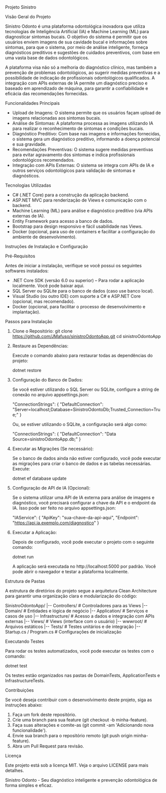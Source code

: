 Projeto Sinistro

Visão Geral do Projeto

Sinistro Odonto é uma plataforma odontológica inovadora que utiliza tecnologias de Inteligência Artificial (IA) e Machine Learning (ML) para diagnosticar sintomas bucais. O objetivo do sistema é permitir que os usuários enviem imagens de sua cavidade bucal e informações sobre sintomas, para que o sistema, por meio de análise inteligente, forneça diagnósticos preditivos e sugestões de cuidados preventivos, com base em uma vasta base de dados odontológicos.

A plataforma visa não só a melhoria do diagnóstico clínico, mas também a prevenção de problemas odontológicos, ao sugerir medidas preventivas e a possibilidade de indicação de profissionais odontológicos qualificados. A integração com APIs externas de IA permite um diagnóstico preciso e baseado em aprendizado de máquina, para garantir a confiabilidade e eficácia das recomendações fornecidas.

Funcionalidades Principais

- Upload de Imagens: O sistema permite que os usuários façam upload de imagens relacionadas aos sintomas bucais.
- Análise de Sintomas: A plataforma processa as imagens utilizando IA para realizar o reconhecimento de sintomas e condições bucais.
- Diagnóstico Preditivo: Com base nas imagens e informações fornecidas, o sistema gera um diagnóstico preditivo, informando a doença potencial e sua gravidade.
- Recomendações Preventivas: O sistema sugere medidas preventivas para evitar agravamento dos sintomas e indica profissionais odontológicos recomendados.
- Integração com APIs Externas: O sistema se integra com APIs de IA e outros serviços odontológicos para validação de sintomas e diagnósticos.

Tecnologias Utilizadas

- C# (.NET Core) para a construção da aplicação backend.
- ASP.NET MVC para renderização de Views e comunicação com o backend.
- Machine Learning (ML) para análise e diagnóstico preditivo (via APIs externas de IA).
- Entity Framework para acesso a banco de dados.
- Bootstrap para design responsivo e fácil usabilidade nas Views.
- Docker (opcional, para uso de containers e facilitar a configuração do ambiente de desenvolvimento).

Instruções de Instalação e Configuração

Pré-Requisitos

Antes de iniciar a instalação, verifique se você possui os seguintes softwares instalados:

- .NET Core SDK (versão 6.0 ou superior) – Para rodar a aplicação localmente. Você pode baixar aqui.
- SQL Server ou SQLite para o banco de dados (caso use banco local).
- Visual Studio (ou outro IDE) com suporte a C# e ASP.NET Core (opcional, mas recomendado).
- Docker (opcional, para facilitar o processo de desenvolvimento e implantação).

Passos para Instalação

1. Clone o Repositório:
   git clone https://github.com/JMafuso/sinistroOdontoApp.git
   cd sinistroOdontoApp

2. Restaure as Dependências:

   Execute o comando abaixo para restaurar todas as dependências do projeto:

   dotnet restore

3. Configuração do Banco de Dados:

   Se você estiver utilizando o SQL Server ou SQLite, configure a string de conexão no arquivo appsettings.json:

   "ConnectionStrings": {
       "DefaultConnection": "Server=localhost;Database=SinistroOdontoDb;Trusted_Connection=True;"
   }

   Ou, se estiver utilizando o SQLite, a configuração será algo como:

   "ConnectionStrings": {
       "DefaultConnection": "Data Source=sinistroOdontoApp.db;"
   }

4. Executar as Migrações (Se necessário):

   Se o banco de dados ainda não estiver configurado, você pode executar as migrações para criar o banco de dados e as tabelas necessárias. Execute:

   dotnet ef database update

5. Configuração de API de IA (Opcional):

   Se o sistema utilizar uma API de IA externa para análise de imagens e diagnóstico, você precisará configurar a chave da API e o endpoint da IA. Isso pode ser feito no arquivo appsettings.json:

   "IAService": {
       "ApiKey": "sua-chave-da-api-aqui",
       "Endpoint": "https://api.ia.exemplo.com/diagnostico"
   }

6. Executar a Aplicação:

   Depois de configurado, você pode executar o projeto com o seguinte comando:

   dotnet run

   A aplicação será executada no http://localhost:5000 por padrão. Você pode abrir o navegador e testar a plataforma localmente.

Estrutura de Pastas

A estrutura de diretórios do projeto segue a arquitetura Clean Architecture para garantir uma organização clara e modularização do código:

SinistroOdontoApp/
|-- Controllers/               # Controladores para as Views
|-- Domain/                    # Entidades e lógica de negócio
|-- Application/               # Serviços e casos de uso
|-- Infrastructure/            # Acesso a dados e integração com APIs externas
|-- Views/                     # Views (interface com o usuário)
|-- wwwroot/                   # Arquivos estáticos
|-- Tests/                     # Testes unitários e de integração
|-- Startup.cs / Program.cs    # Configurações de inicialização

Executando Testes

Para rodar os testes automatizados, você pode executar os testes com o comando:

dotnet test

Os testes estão organizados nas pastas de DomainTests, ApplicationTests e InfrastructureTests.

Contribuições

Se você deseja contribuir com o desenvolvimento deste projeto, siga as instruções abaixo:

1. Faça um fork deste repositório.
2. Crie uma branch para sua feature (git checkout -b minha-feature).
3. Faça suas alterações e comite-as (git commit -am 'Adicionando nova funcionalidade').
4. Envie sua branch para o repositório remoto (git push origin minha-feature).
5. Abra um Pull Request para revisão.

Licença

Este projeto está sob a licença MIT. Veja o arquivo LICENSE para mais detalhes.

Sinistro Odonto - Seu diagnóstico inteligente e prevenção odontológica de forma simples e eficaz.
